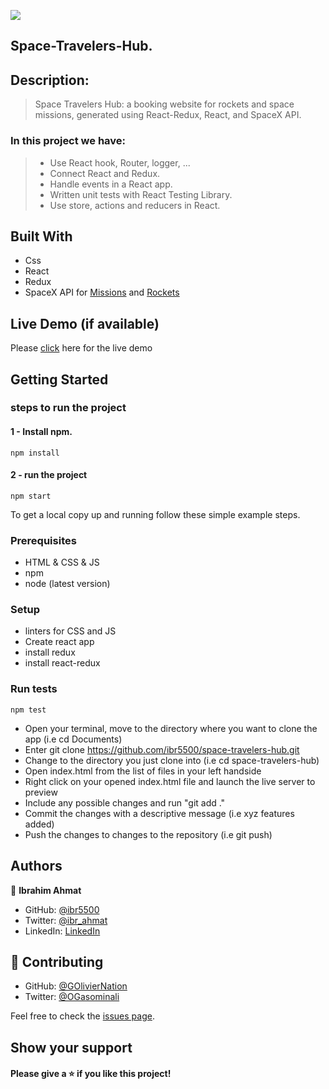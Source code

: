 ![](https://img.shields.io/badge/Microverse-blueviolet)

## Space-Travelers-Hub.

## Description:

> Space Travelers Hub: a booking website for rockets and space missions, generated using React-Redux, React, and SpaceX API.

### In this project we have:

> - Use React hook, Router, logger, ...
> - Connect React and Redux.
> - Handle events in a React app.
> - Written unit tests with React Testing Library.
> - Use store, actions and reducers in React.

## Built With

- Css
- React
- Redux
- SpaceX API for [Missions](https://api.spacexdata.com/v3/missions) and [Rockets](https://api.spacexdata.com/v3/rockets)

## Live Demo (if available)

Please [click](https://spacex-booking.netlify.app/) here for the live demo

## Getting Started

### steps to run the project

#### 1 - Install npm.

```
npm install
```

#### 2 - run the project

```
npm start
```

To get a local copy up and running follow these simple example steps.

### Prerequisites

- HTML & CSS & JS
- npm
- node (latest version)

### Setup

- linters for CSS and JS
- Create react app
- install redux
- install react-redux

### Run tests

```
npm test
```
- Open your terminal, move to the directory where you want to clone the app (i.e cd Documents)
- Enter git clone https://github.com/ibr5500/space-travelers-hub.git
- Change to the directory you just clone into (i.e cd space-travelers-hub)
- Open index.html from the list of files in your left handside
- Right click on your opened index.html file and launch the live server to preview
- Include any possible changes and run "git add ."
- Commit the changes with a descriptive message (i.e xyz features added)
- Push the changes to changes to the repository (i.e git push)

## Authors

👤 **Ibrahim Ahmat**

- GitHub: [@ibr5500](https://github.com/ibr5500)
- Twitter: [@ibr_ahmat](https://twitter.com/ibr_ahmat)
- LinkedIn: [LinkedIn](https://www.linkedin.com/in/ibrahim-ahmat-b5513b1a6/)

## 🤝 Contributing

- GitHub: [@GOlivierNation](https://github.com/GOlivierNation)
- Twitter: [@OGasominali](https://twitter.com/OGasominali)

Feel free to check the [issues page](../../issues/).

## Show your support

#### Please give a ⭐️ if you like this project!
